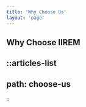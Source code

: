 ```yaml
---
title: 'Why Choose Us'
layout: 'page'
---
```


## Why Choose IIREM

::articles-list
---
path: choose-us
---
::

